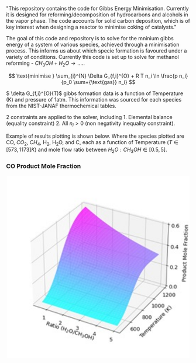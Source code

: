 "This repository contains the code for Gibbs Energy Minimisation.
Currently it is designed for reforming/decomposition of hydrocarbons and 
alcohols in the vapor phase. The code accounts for solid carbon deposition, 
which is of key interest when designing a reactor to minimise coking of 
catalysts." 

The goal of this code and repository is to solve for the mninium gibbs energy of a system of various species, achieved through a minimisation process. This informs us about which specie formation is favoured under a variety of conditions. Currently this code is set up to solve for methanol reforming - $CH_{3}OH+H_{2}O \rightarrow .....$

$$
\text{minimise } \sum_{i}^{N} \Delta G_{f,i}^{O} + R T n_i \ln \frac{p n_i}{p_0 \sum+{\text{gas}} n_i}
$$

$ \delta G_{f,i}^{O}(T)$ gibbs formation data is a function of Temperature (K) and pressure of 1atm. This information was sourced for each species from the NIST-JANAF thermochemical tables. 

2 constraints are applied to the solver, including 1. Elemental balance (equality constraint) 2. All $n_i >0$ (non negativity inequality constraint).

Example of results plotting is shown below. Where the species plotted are CO, $CO_2$, $CH_4$, H$_2$, H$_2$O, and C, each as a function of Temperature ($T \in [573, 1173 ]K$) and mole flow ratio between $H_2O:CH_3OH \in [0.5, 5]$. 

### CO Product Mole Fraction

<p align="center">
  <img src="IMAGES/CO_Gibbs_mini.jpg" alt="CO Product Mole Fraction" width="500">
</p>
